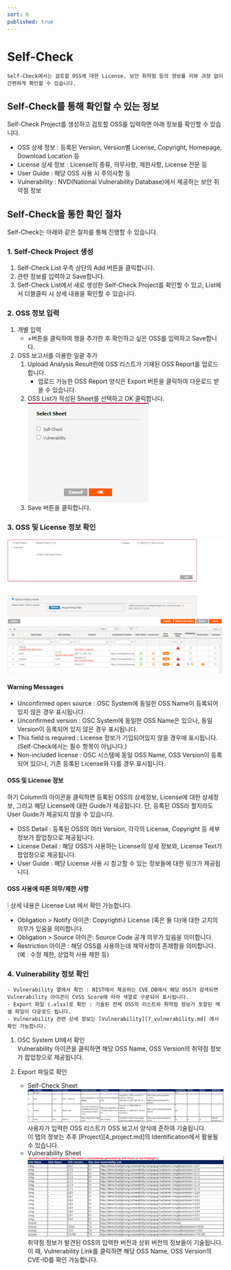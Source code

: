 ```yaml
---
sort: 6
published: true
---
```

# Self-Check
```note
Self-Check에서는 검토할 OSS에 대한 License, 보안 취약점 등의 정보를 리뷰 과정 없이 간편하게 확인할 수 있습니다.
```

## Self-Check를 통해 확인할 수 있는 정보

Self-Check Project를 생성하고 검토할 OSS를 입력하면 아래 정보를 확인할 수 있습니다.
- OSS 상세 정보 : 등록된 Version, Version별 License, Copyright, Homepage, Download Location 등
- License 상세 정보 : License의 종류, 의무사항, 제한사항, License 전문 등
- User Guide : 해당 OSS 사용 시 주의사항 등
- Vulnerability : NVD(National Vulnerability Database)에서 제공하는 보안 취약점 정보

## Self-Check을 통한 확인 절차
Self-Check는 아래와 같은 절차를 통해 진행할 수 있습니다.

### 1. Self-Check Project 생성
1. Self-Check List 우측 상단의 Add 버튼을 클릭합니다.
2. 관련 정보를 입력하고 Save합니다.
3. Self-Check List에서 새로 생성한 Self-Check Project를 확인할 수 있고, List에서 더블클릭 시 상세 내용을 확인할 수 있습니다.

### 2. OSS 정보 입력
1. 개별 입력
    - +버튼을 클릭하여 행을 추가한 후 확인하고 싶은 OSS를 입력하고 Save합니다.
2. OSS 보고서를 이용한 일괄 추가
    1. Upload Analysis Result란에 OSS 리스트가 기재된 OSS Report를 업로드합니다. 
        - 업로드 가능한 OSS Report 양식은 Export 버튼을 클릭하여 다운로드 받을 수 있습니다.
    2. OSS List가 작성된 Sheet를 선택하고 OK 클릭합니다.  
    ![select_sheet](../images/6_self_select_sheet.png)
    3. Save 버튼을 클릭합니다. 
 
### 3. OSS 및 License 정보 확인
![oss_table](../images/6_self_oss_table.png)
#### Warning Messages
- Unconfirmed open source : OSC System에 동일한 OSS Name이 등록되어 있지 않은 경우 표시됩니다.
- Unconfirmed version : OSC System에 동일한 OSS Name은 있으나, 동일 Version이 등록되어 있지 않은 경우 표시됩니다.
- This field is required : License 정보가 기입되어있지 않을 경우에 표시됩니다. (Self-Check에서는 필수 항목이 아닙니다.)
- Non-included license : OSC 시스템에 동일 OSS Name, OSS Version이 등록되어 있으나, 기존 등록된 License와 다를 경우 표시됩니다.

#### OSS 및 License 정보
하기 Column의 아이콘을 클릭하면 등록된 OSS의 상세정보, License에 대한 상세정보, 그리고 해당 License에 대한 Guide가 제공됩니다.
단, 등록된 OSS라 할지라도 User Guide가 제공되지 않을 수 있습니다.
- OSS Detail : 등록된 OSS의 여러 Version, 각각의 License, Copyright 등 세부정보가 팝업창으로 제공됩니다.
- License Detail : 해당 OSS가 사용하는 License의 상세 정보와, License Text가 팝업창으로 제공됩니다.
- User Guide : 해당 License 사용 시 참고할 수 있는 정보들에 대한 링크가 제공됩니다.

#### OSS 사용에 따른 의무/제한 사항
❕ 상세 내용은 License List 에서 확인 가능합니다.  
- Obligation > Notify 아이콘: Copyright나 License (혹은 둘 다)에 대한 고지의 의무가 있음을 의미합니다.
- Obligation > Source 아이콘: Source Code 공개 의무가 있음을 의미합니다.
- Restriction 아이콘 : 해당 OSS를 사용하는데 제약사항이 존재함을 의미합니다.
(예 : 수정 제한, 상업적 사용 제한 등)

### 4. Vulnerability 정보 확인
```note
- Vulnerability 열에서 확인 : NIST에서 제공하는 CVE DB에서 해당 OSS가 검색되면 Vulnerability 아이콘이 CVSS Score에 따라 색깔로 구분되어 표시됩니다.
- Export 파일 (.xlsx)로 확인 : 기술된 전체 OSS의 리스트와 취약점 정보가 포함된 엑셀 파일이 다운로드 됩니다.
- Vulnerability 관련 상세 정보는 [Vulnerability][7_vulnerability.md] 에서 확인 가능합니다.
```
1. OSC System UI에서 확인  
Vulnerability 아이콘을 클릭하면 해당 OSS Name, OSS Version의 취약점 정보가 팝업창으로 제공됩니다.

2. Export 파일로 확인
    - Self-Check Sheet   
    ![self_check_sheet](../images/6_self_sheet1.png)   
    사용자가 입력한 OSS 리스트가 OSS 보고서 양식에 준하여 기술됩니다.  
    이 탭의 정보는 추후 [Project][4_project.md]의 Identification에서 활용될 수 있습니다.  
    - Vulnerability Sheet  
    ![self_check_sheet2](../images/6_self_sheet2.png)  
    취약점 정보가 발견된 OSS의 입력한 버전과 상위 버전의 정보들이 기술됩니다.  
    이 때, Vulnerability Link를 클릭하면 해당 OSS Name, OSS Version의 CVE-ID를 확인 가능합니다.
